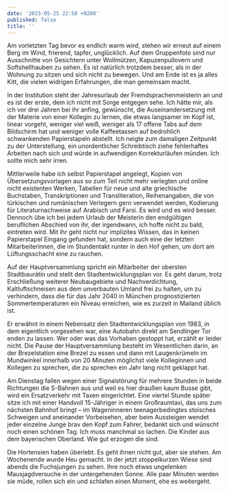 ```yaml
---
date: '2023-05-25 22:50 +0200'
published: false
title: ''
---
```

Am vorletzten Tag bevor es endlich warm wird, stehen wir erneut auf einem Berg im Wind, frierend, tapfer, unglücklich. Auf dem Gruppenfoto sind nur Ausschnitte von Gesichtern unter Wollmützen, Kapuzenpullovern und Softshellhauben zu sehen. Es ist natürlich trotzdem besser, als in der Wohnung zu sitzen und sich nicht zu bewegen. Und am Ende ist es ja alles Kitt, die vielen widrigen Erfahrungen, die man gemeinsam macht. 

In der Institution steht der Jahresurlaub der Fremdsprachenmeisterin an und es ist der erste, dem ich nicht mit Sorge entgegen sehe. Ich hätte mir, als ich vor drei Jahren bei ihr anfing, gewünscht, die Auseinandersetzung mit der Materie von einer Kollegin zu lernen, die etwas langsamer im Kopf ist, linear vorgeht, weniger viel weiß, weniger als 17 offene Tabs auf dem Bildschirm hat und weniger volle Kaffeetassen auf bedrohlich schwankenden Papierstapeln abstellt. Ich neigte zum damaligen Zeitpunkt zu der Unterstellung, ein unordentlicher Schreibtisch ziehe fehlerhaftes Arbeiten nach sich und würde in aufwendigen Korrekturläufen münden. Ich sollte mich sehr irren. 

Mittlerweile habe ich selbst Papierstapel angelegt, Kopien von Übersetzungsvorlagen aus so zum Teil nicht mehr verlegten und online nicht existenten Werken, Tabellen für neue und alte griechische Buchstaben, Transkriptionen und Transliteration, Reihenangaben, die von türkischen und rumänischen Verlegern gern verwendet werden, Kodierung für Literaturnachweise auf Arabisch und Farsi. Es wird und es wird besser. Dennoch übe ich bei jedem Urlaub der Meisterin den endgültigen beruflichen Abschied von ihr, der irgendwann, ich hoffe nicht zu bald, eintreten wird. Mit ihr geht nicht nur implizites Wissen, das in keinen Papierstapel Eingang gefunden hat, sondern auch eine der letzten Mitarbeiterinnen, die im Stundentakt runter in den Hof gehen, um dort am Lüftungsschacht eine zu rauchen.

Auf der Hauptversammlung spricht ein Mitarbeiter der obersten Stadtbaurätin und stellt den Stadtentwicklungsplan vor. Es geht darum, trotz Erschließung weiterer Neubaugebiete und Nachverdichtung, Kaltluftschneisen aus dem unverbauten Umland frei zu halten, um zu verhindern, dass die für das Jahr 2040 in München prognostizierten Sommertemperaturen ein Niveau erreichen, wie es zurzeit in Mailand üblich ist. 

Er erwähnt in einem Nebensatz den Stadtentwicklungsplan von 1983, in dem eigentlich vorgesehen war, eine Autobahn direkt am Sendlinger Tor enden zu lassen. Wer oder was das Vorhaben gestoppt hat, erzählt er leider nicht. Die Pause der Hauptversammlung besteht im Wesentlichen darin, an der Brezelstation eine Brezel zu essen und dann mit Laugenkrümeln im Mundwinkel innerhalb von 20 Minuten möglichst viele Kolleginnen und Kollegen zu sprechen, die zu sprechen ein Jahr lang nicht geklappt hat. 

Am Dienstag fallen wegen einer Signalstörung für mehrere Stunden in beide Richtungen die S-Bahnen aus und weil es hier draußen kaum Busse gibt, wird ein Ersatzverkehr mit Taxen eingerichtet. Eine viertel Stunde später sitze ich mit einer Handvoll 15-Jähriger in einem Großraumtaxi, das uns zum nächsten Bahnhof bringt – im Wageninneren teenagerbedingtes stoisches Schweigen und aneinander Vorbeisehen, aber beim Aussteigen wendet jeder einzelne Junge brav den Kopf zum Fahrer, bedankt sich und wünscht noch einen schönen Tag. Ich muss manchmal so lachen. Die Kinder aus dem bayerischen Oberland. Wie gut erzogen die sind. 

Die Hortensien haben überlebt. Es geht ihnen nicht gut, aber sie stehen. Am Wochenende wurde Heu gemacht. In der jetzt stoppelkurzen Wiese sind abends die Fuchsjungen zu sehen. Ihre noch etwas ungelenken Mausjagdversuche in der untergehenden Sonne. Alle paar Minuten werden sie müde, rollen sich ein und schlafen einen Moment, ehe es weitergeht.
